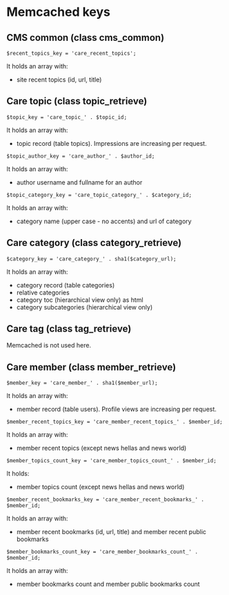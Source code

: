 Memcached keys
==============

CMS common (class cms_common)
----------

~~~~~~~~~~~~~{.php}
$recent_topics_key = 'care_recent_topics';
~~~~~~~~~~~~~

It holds an array with:
- site recent topics (id, url, title)


Care topic (class topic_retrieve)
----------

~~~~~~~~~~~~~{.php}
$topic_key = 'care_topic_' . $topic_id;
~~~~~~~~~~~~~

It holds an array with:
- topic record (table topics). Impressions are increasing per request.

~~~~~~~~~~~~~{.php}
$topic_author_key = 'care_author_' . $author_id;
~~~~~~~~~~~~~

It holds an array with:
- author username and fullname for an author

~~~~~~~~~~~~~{.php}
$topic_category_key = 'care_topic_category_' . $category_id;
~~~~~~~~~~~~~

It holds an array with:
- category name (upper case - no accents) and url of category

Care category (class category_retrieve)
------------

~~~~~~~~~~~~~{.php}
$category_key = 'care_category_' . sha1($category_url);
~~~~~~~~~~~~~

It holds an array with:
- category record (table categories)
- relative categories
- category toc (hierarchical view only) as html
- category subcategories (hierarchical view only)

Care tag (class tag_retrieve)
---------

Memcached is not used here.

Care member (class member_retrieve)
-----------

~~~~~~~~~~~~~{.php}
$member_key = 'care_member_' . sha1($member_url);
~~~~~~~~~~~~~

It holds an array with:
- member record (table users). Profile views are increasing per request.

~~~~~~~~~~~~~{.php}
$member_recent_topics_key = 'care_member_recent_topics_' . $member_id;
~~~~~~~~~~~~~

It holds an array with:
- member recent topics (except news hellas and news world)

~~~~~~~~~~~~~{.php}
$member_topics_count_key = 'care_member_topics_count_' . $member_id;
~~~~~~~~~~~~~

It holds:
- member topics count (except news hellas and news world)

~~~~~~~~~~~~~{.php}
$member_recent_bookmarks_key = 'care_member_recent_bookmarks_' . $member_id;
~~~~~~~~~~~~~

It holds an array with:
- member recent bookmarks (id, url, title) and member recent public bookmarks

~~~~~~~~~~~~~{.php}
$member_bookmarks_count_key = 'care_member_bookmarks_count_' . $member_id;
~~~~~~~~~~~~~

It holds an array with:
- member bookmarks count and member public bookmarks count
